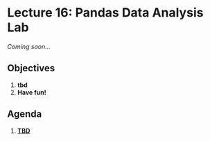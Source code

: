 <!---
{"next":"Lectures_class2/Lecture17.md","title":"Pandas Data Analysis Lab - 10/16"}
-->

# Lecture 16: Pandas Data Analysis Lab

*Coming soon...*

## Objectives

1. **tbd**
2. **Have fun!**

## Agenda

1. **[TBD]()**